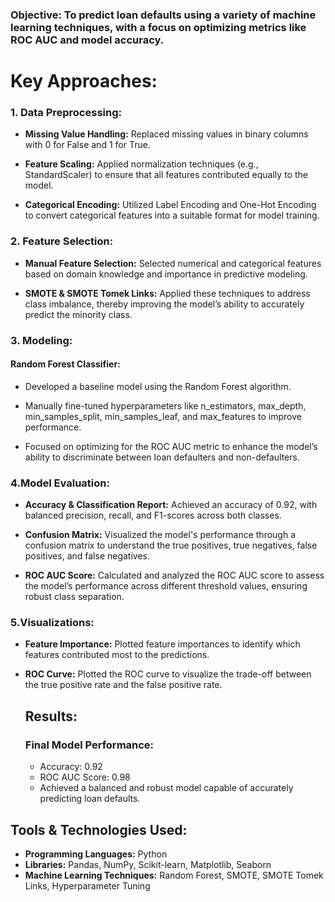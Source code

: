 ### **Objective:** To predict loan defaults using a variety of machine learning techniques, with a focus on optimizing metrics like ROC AUC and model accuracy.

# Key Approaches:
### 1. Data Preprocessing:

- **Missing Value Handling:** Replaced missing values in binary columns with 0 for False and 1 for True. 

- **Feature Scaling:** Applied normalization techniques (e.g., StandardScaler) to ensure that all features contributed equally to the model.

- **Categorical Encoding:** Utilized Label Encoding and One-Hot Encoding to convert categorical features into a suitable format for model training.

### 2. Feature Selection:

- **Manual Feature Selection:** Selected numerical and categorical features based on domain knowledge and importance in predictive modeling.

- **SMOTE & SMOTE Tomek Links:** Applied these techniques to address class imbalance, thereby improving the model’s ability to accurately predict the minority class.

### 3. Modeling:

#### **Random Forest Classifier:** 

- Developed a baseline model using the Random Forest algorithm.

- Manually fine-tuned hyperparameters like n_estimators, max_depth, min_samples_split, min_samples_leaf, and max_features to improve performance.

- Focused on optimizing for the ROC AUC metric to enhance the model’s ability to discriminate between loan defaulters and non-defaulters.

### 4.Model Evaluation:

- **Accuracy & Classification Report:** Achieved an accuracy of 0.92, with balanced precision, recall, and F1-scores across both classes.

- **Confusion Matrix:** Visualized the model's performance through a confusion matrix to understand the true positives, true negatives, false positives, and false negatives.

- **ROC AUC Score:** Calculated and analyzed the ROC AUC score to assess the model’s performance across different threshold values, ensuring robust class separation.

### 5.Visualizations:

- **Feature Importance:** Plotted feature importances to identify which features contributed most to the predictions.

- **ROC Curve:** Plotted the ROC curve to visualize the trade-off between the true positive rate and the false positive rate.

  ## **Results:**
   ### Final Model Performance:
  -  Accuracy: 0.92
  -  ROC AUC Score: 0.98
  -  Achieved a balanced and robust model capable of accurately predicting loan defaults.
  
## **Tools & Technologies Used:**
-  **Programming Languages:** Python
-  **Libraries:** Pandas, NumPy, Scikit-learn, Matplotlib, Seaborn
-  **Machine Learning Techniques:** Random Forest, SMOTE, SMOTE Tomek Links, Hyperparameter Tuning
